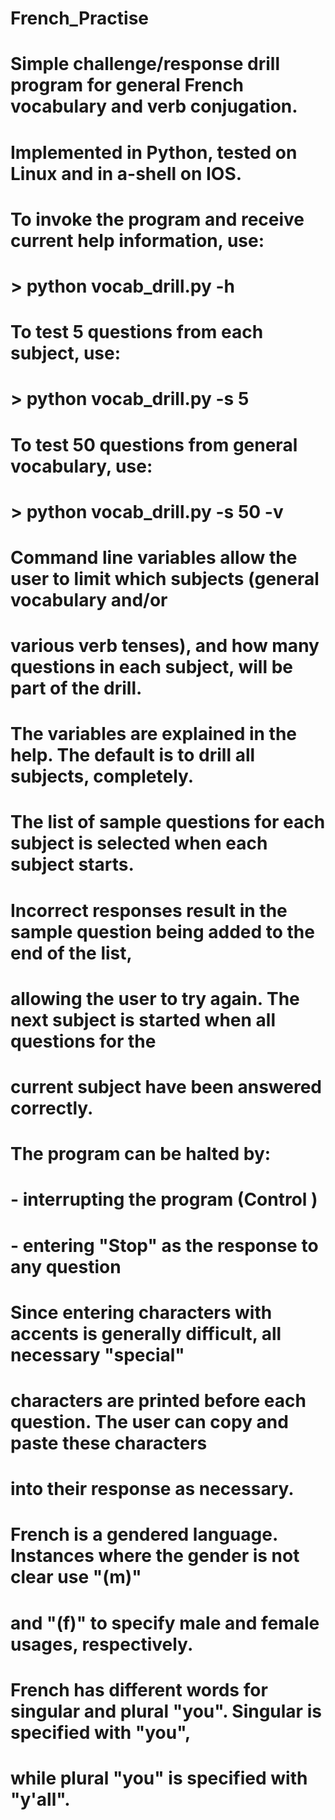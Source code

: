 # French_Practise
# Simple challenge/response drill program for general French vocabulary and verb conjugation.
#
# Implemented in Python, tested on Linux and in a-shell on IOS.
#
# To invoke the program and receive current help information, use:
#
# > python vocab_drill.py -h
#
# To test 5 questions from each subject, use:
#
# > python vocab_drill.py -s 5
#
# To test 50 questions from general vocabulary, use:
#
# > python vocab_drill.py -s 50 -v
#
# Command line variables allow the user to limit which subjects (general vocabulary and/or
# various verb tenses), and how many questions in each subject, will be part of the drill.
# The variables are explained in the help.  The default is to drill all subjects, completely.
#
# The list of sample questions for each subject is selected when each subject starts.
# Incorrect responses result in the sample question being added to the end of the list,
# allowing the user to try again.  The next subject is started when all questions for the
# current subject have been answered correctly.
#
# The program can be halted by:
# - interrupting the program (Control <C>)
# - entering "Stop" as the response to any question
#
# Since entering characters with accents is generally difficult, all necessary "special"
# characters are printed before each question.  The user can copy and paste these characters
# into their response as necessary.
#
# French is a gendered language.  Instances where the gender is not clear use "(m)"
# and "(f)" to specify male and female usages, respectively.
#
# French has different words for singular and plural "you".  Singular is specified with "you",
# while plural "you" is specified with "y'all".
